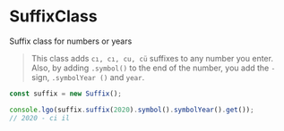 # SuffixClass
 Suffix class for numbers or years

> This class adds `cı, cı, cu, cü` suffixes to any number you enter. Also, by adding `.symbol()` to the end of the number, you add the `-` sign, `.symbolYear ()` and `year`.

```javascript
const suffix = new Suffix();

console.lgo(suffix.suffix(2020).symbol().symbolYear().get());
// 2020 - ci il
```
